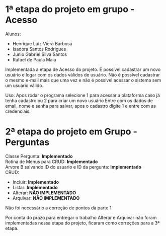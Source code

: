 # 1ª etapa do projeto em grupo - Acesso

Alunos:
- Henrique Luiz Viera Barbosa
- Isadora Santos Rodrigues
- Junio Gabriel Silva Santos
- Rafael de Paula Maia

Implementada a etapa de Acesso do projeto. É possível cadastrar um novo usuário e logar com os dados válidos de usuário. Não é possível cadastrar o mesmo e-mail mais que uma vez e não é possível acessar o sistema sem um usuário válido.

Uso: Apos rodar o programa selecione 1 para acessar a plataforma caso já tenha cadastro ou 2 para criar um novo usuário
Entre com os dados de email, nome e senha para salvar, apos o cadastro digite 1 e entre com as credenciais.

# 2ª etapa do projeto em Grupo - Perguntas

Classe Pergunta: **Implementado**  
Rotina de Menus para CRUD: **Implementado**  
Arvore B salvando ID do usuario e ID da pergunta: **Implementado**  
CRUD:
* Incluir: **Implementado**  
* Listar: **Implementado**  
* Alterar: **NÃO IMPLEMENTADO**  
* Arquivar: **NÃO IMPLEMENTADO**  

Não foi necessário a correção de pontos da parte 1  

Por conta do prazo para entregar o trabalho Alterar e Arquivar não foram implementadas nessa etapa do projeto, ficaram como correções para a 3ª etapa.
